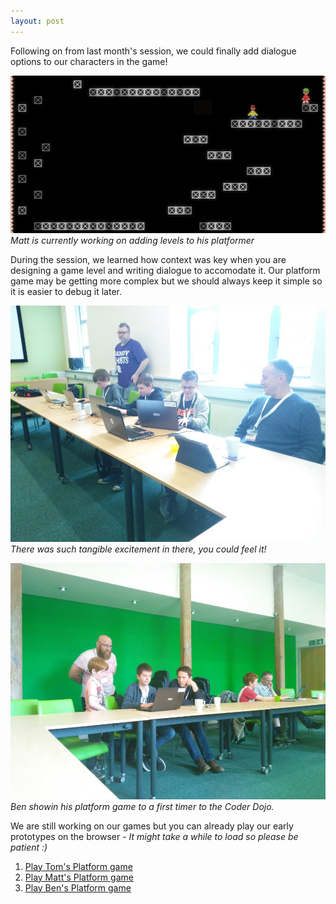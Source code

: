 ```yaml
---
layout: post
---
```

Following on from last month's session, we could finally add dialogue options to our characters in the game!

![mattplatform](/assets/2017-05-06-game.gif)
*Matt is currently working on adding levels to his platformer*

During the session, we learned how context was key when you are designing a game level and writing dialogue to accomodate it. Our platform game may be getting more complex but we should always keep it simple so it is easier to debug it later.


![session1](/assets/2017-05-06-session1.jpg)
*There was such tangible excitement in there, you could feel it!*

![session2](/assets/2017-05-06-session2.jpg)
*Ben showin his platform game to a first timer to the Coder Dojo.*


We are still working on our games but you can already play our early prototypes on the browser - _It might take a while to load so please be patient :)_

1. [Play Tom's Platform game](https://xriss.github.io/fun64/run/?url=https%3A%2F%2Fraw.githubusercontent.com%2Fbradford-coderdojo%2Fbltm%2Fmaster%2Fteam%2Ftom%2Fplatchat.fun.lua)
2. [Play Matt's Platform game](https://xriss.github.io/fun64/run/?url=https%3A%2F%2Fraw.githubusercontent.com%2Fbradford-coderdojo%2Fbltm%2Fmaster%2Fteam%2Fmatt%2Fplatchat.fun.lua)
3. [Play Ben's Platform game](https://xriss.github.io/fun64/run/?url=https%3A%2F%2Fraw.githubusercontent.com%2Fbradford-coderdojo%2Fbltm%2Fmaster%2Fteam%2FBen%2FPlatformer.lua)



